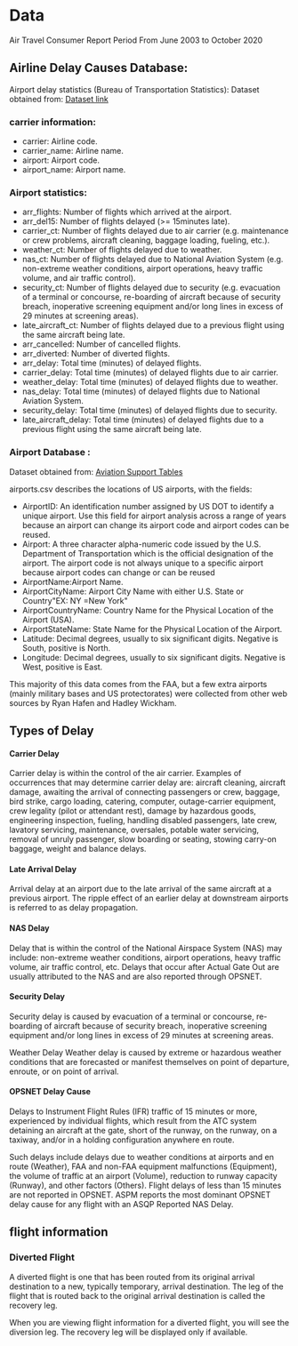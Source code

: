 # Data


Air Travel Consumer Report Period From June 2003 to October 2020 

## Airline Delay Causes Database:

Airport delay statistics (Bureau of Transportation Statistics):
Dataset obtained from: [Dataset link](https://www.transtats.bts.gov/OT_Delay/OT_DelayCause1.asp)

### carrier information:

* carrier: Airline code.
* carrier_name: Airline name.
* airport: Airport code.
* airport_name: Airport name.

### Airport statistics:

* arr_flights: Number of flights which arrived at the airport.
* arr_del15: Number of flights delayed (>= 15minutes late).
* carrier_ct: Number of flights delayed due to air carrier (e.g. maintenance or crew problems, aircraft cleaning, baggage loading, fueling, etc.).
* weather_ct: Number of flights delayed due to weather.
* nas_ct: Number of flights delayed due to National Aviation System (e.g. non-extreme weather conditions, airport operations, heavy traffic volume, and air traffic control).
* security_ct: Number of flights delayed due to security (e.g. evacuation of a terminal or concourse, re-boarding of aircraft because of security breach, inoperative screening equipment and/or long lines in excess of 29 minutes at screening areas).
* late_aircraft_ct: Number of flights delayed due to a previous flight using the same aircraft being late.
* arr_cancelled: Number of cancelled flights.
* arr_diverted: Number of diverted flights.
* arr_delay: Total time (minutes) of delayed flights.
* carrier_delay: Total time (minutes) of delayed flights due to air carrier.
* weather_delay: Total time (minutes) of delayed flights due to weather.
* nas_delay: Total time (minutes) of delayed flights due to National Aviation System.
* security_delay: Total time (minutes) of delayed flights due to security.
* late_aircraft_delay: Total time (minutes) of delayed flights due to a previous flight using the same aircraft being late.

### Airport Database :

Dataset obtained from:
[Aviation Support Tables](https://www.transtats.bts.gov/databases.asp?Mode_ID=1&Mode_Desc=Aviation&Subject_ID2=0)

airports.csv describes the locations of US airports, with the fields:

* AirportID: An identification number assigned by US DOT to identify a unique airport. Use this field for airport analysis across a range of years because an airport can change its airport code and airport codes can be reused.
* Airport: A three character alpha-numeric code issued by the U.S. Department of Transportation which is the official designation of the airport. The airport code is not always unique to a specific airport because airport codes can change or can be reused
* AirportName:Airport Name.
* AirportCityName: Airport City Name with either U.S. State or Country"EX: NY =New York"
* AirportCountryName: Country Name for the Physical Location of the Airport (USA).
* AirportStateName: State Name for the Physical Location of the Airport.
* Latitude: Decimal degrees, usually to six significant digits. Negative is South, positive is North.
* Longitude: Decimal degrees, usually to six significant digits. Negative is West, positive is East.

This majority of this data comes from the FAA, but a few extra airports (mainly military bases and US protectorates) were 
collected from other web sources by Ryan Hafen and Hadley Wickham.     


## Types of Delay

#### Carrier Delay

Carrier delay is within the control of the air carrier. Examples of occurrences that may determine carrier delay are: aircraft cleaning, aircraft damage, awaiting the arrival of connecting passengers or crew, baggage, bird strike, cargo loading, catering, computer, outage-carrier equipment, crew legality (pilot or attendant rest), damage by hazardous goods, engineering inspection, fueling, handling disabled passengers, late crew, lavatory servicing, maintenance, oversales, potable water servicing, removal of unruly passenger, slow boarding or seating, stowing carry-on baggage, weight and balance delays.

#### Late Arrival Delay

Arrival delay at an airport due to the late arrival of the same aircraft at a previous airport. The ripple effect of an earlier delay at downstream airports is referred to as delay propagation.

#### NAS Delay

Delay that is within the control of the National Airspace System (NAS) may include: non-extreme weather conditions, airport operations, heavy traffic volume, air traffic control, etc. Delays that occur after Actual Gate Out are usually attributed to the NAS and are also reported through OPSNET.

#### Security Delay

Security delay is caused by evacuation of a terminal or concourse, re-boarding of aircraft because of security breach, inoperative screening equipment and/or long lines in excess of 29 minutes at screening areas.

Weather Delay
Weather delay is caused by extreme or hazardous weather conditions that are forecasted or manifest themselves on point of departure, enroute, or on point of arrival.

#### OPSNET Delay Cause

Delays to Instrument Flight Rules (IFR) traffic of 15 minutes or more, experienced by individual flights, which result from the ATC system detaining an aircraft at the gate, short of the runway, on the runway, on a taxiway, and/or in a holding configuration anywhere en route.

Such delays include delays due to weather conditions at airports and en route (Weather), FAA and non-FAA equipment malfunctions (Equipment), the volume of traffic at an airport (Volume), reduction to runway capacity (Runway), and other factors (Others). Flight delays of less than 15 minutes are not reported in OPSNET. ASPM reports the most dominant OPSNET delay cause for any flight with an ASQP Reported NAS Delay.

## flight information

### Diverted Flight

A diverted flight is one that has been routed from its original arrival destination to a new, typically temporary, arrival destination. The leg of the flight that is routed back to the original arrival destination is called the recovery leg.

When you are viewing flight information for a diverted flight, you will see the diversion leg. The recovery leg will be displayed only if available.
